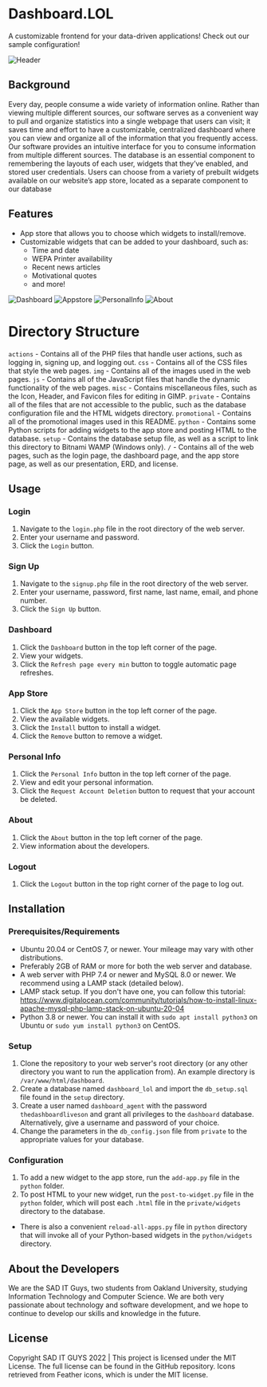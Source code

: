 # Dashboard.LOL
A customizable frontend for your data-driven applications! Check out our sample configuration!

![Header](./promotional/header.png)

## Background
Every day, people consume a wide variety of information online. Rather than viewing multiple different sources, our software serves as a convenient way to pull and organize statistics into a single webpage that users can visit; it saves time and effort to have a customizable, centralized dashboard where you can view and organize all of the information that you frequently access. Our software provides an intuitive interface for you to consume information from multiple different sources. The database is an essential component to remembering the layouts of each user, widgets that they’ve enabled, and stored user credentials. Users can choose from a variety of prebuilt widgets available on our website’s app store, located as a separate component to our database

## Features
- App store that allows you to choose which widgets to install/remove.
- Customizable widgets that can be added to your dashboard, such as:
  - Time and date
  - WEPA Printer availability
  - Recent news articles
  - Motivational quotes
  - and more!

![Dashboard](./promotional/dashboard.png)
![Appstore](./promotional/appstore.png)
![PersonalInfo](./promotional/personalinfo.png)
![About](./promotional/about.png)

# Directory Structure
`actions` - Contains all of the PHP files that handle user actions, such as logging in, signing up, and logging out.
`css` - Contains all of the CSS files that style the web pages.
`img` - Contains all of the images used in the web pages.
`js` - Contains all of the JavaScript files that handle the dynamic functionality of the web pages.
`misc` - Contains miscellaneous files, such as the Icon, Header, and Favicon files for editing in GIMP.
`private` - Contains all of the files that are not accessible to the public, such as the database configuration file and the HTML widgets directory.
`promotional` - Contains all of the promotional images used in this README.
`python` - Contains some Python scripts for adding widgets to the app store and posting HTML to the database.
`setup` - Contains the database setup file, as well as a script to link this directory to Bitnami WAMP (Windows only).
`/` - Contains all of the web pages, such as the login page, the dashboard page, and the app store page, as well as our presentation, ERD, and license.

## Usage
### Login
1. Navigate to the `login.php` file in the root directory of the web server.
2. Enter your username and password.
3. Click the `Login` button.

### Sign Up
1. Navigate to the `signup.php` file in the root directory of the web server.
2. Enter your username, password, first name, last name, email, and phone number.
3. Click the `Sign Up` button.

### Dashboard
1. Click the `Dashboard` button in the top left corner of the page.
2. View your widgets.
3. Click the `Refresh page every min` button to toggle automatic page refreshes.

### App Store
1. Click the `App Store` button in the top left corner of the page.
2. View the available widgets.
3. Click the `Install` button to install a widget.
4. Click the `Remove` button to remove a widget.

### Personal Info
1. Click the `Personal Info` button in the top left corner of the page.
2. View and edit your personal information.
3. Click the `Request Account Deletion` button to request that your account be deleted.

### About
1. Click the `About` button in the top left corner of the page.
2. View information about the developers.

### Logout
1. Click the `Logout` button in the top right corner of the page to log out.

## Installation
### Prerequisites/Requirements
- Ubuntu 20.04 or CentOS 7, or newer. Your mileage may vary with other distributions.
- Preferably 2GB of RAM or more for both the web server and database.
- A web server with PHP 7.4 or newer and MySQL 8.0 or newer. We recommend using a LAMP stack (detailed below).
- LAMP stack setup. If you don't have one, you can follow this tutorial: https://www.digitalocean.com/community/tutorials/how-to-install-linux-apache-mysql-php-lamp-stack-on-ubuntu-20-04
- Python 3.8 or newer. You can install it with `sudo apt install python3` on Ubuntu or `sudo yum install python3` on CentOS.

### Setup
1. Clone the repository to your web server's root directory (or any other directory you want to run the application from). An example directory is `/var/www/html/dashboard`.
2. Create a database named `dashboard_lol` and import the `db_setup.sql` file found in the `setup` directory.
3. Create a user named `dashboard_agent` with the password `thedashboardliveson` and grant all privileges to the `dashboard` database. Alternatively, give a username and password of your choice.
4. Change the parameters in the `db_config.json` file from `private` to the appropriate values for your database.

### Configuration
1. To add a new widget to the app store, run the `add-app.py` file in the `python` folder.
2. To post HTML to your new widget, run the `post-to-widget.py` file in the `python` folder, which will post each `.html` file in the `private/widgets` directory to the database.
* There is also a convenient `reload-all-apps.py` file in `python` directory that will invoke all of your Python-based widgets in the `python/widgets` directory.

## About the Developers
We are the SAD IT Guys, two students from Oakland University, studying Information Technology and Computer Science. We are both very passionate about technology and software development, and we hope to continue to develop our skills and knowledge in the future.

## License
Copyright SAD IT GUYS 2022 | This project is licensed under the MIT License. The full license can be found in the GitHub repository. Icons retrieved from Feather icons, which is under the MIT license.

